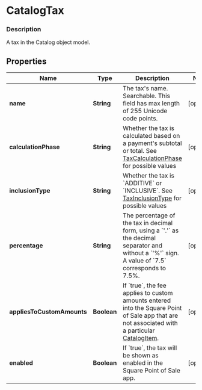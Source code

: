 
# CatalogTax

### Description

A tax in the Catalog object model.

## Properties
Name | Type | Description | Notes
------------ | ------------- | ------------- | -------------
**name** | **String** | The tax&#39;s name. Searchable. This field has max length of 255 Unicode code points. |  [optional]
**calculationPhase** | **String** | Whether the tax is calculated based on a payment&#39;s subtotal or total. See [TaxCalculationPhase](#type-taxcalculationphase) for possible values |  [optional]
**inclusionType** | **String** | Whether the tax is &#x60;ADDITIVE&#x60; or &#x60;INCLUSIVE&#x60;. See [TaxInclusionType](#type-taxinclusiontype) for possible values |  [optional]
**percentage** | **String** | The percentage of the tax in decimal form, using a &#x60;&#39;.&#39;&#x60; as the decimal separator and without a &#x60;&#39;%&#39;&#x60; sign. A value of &#x60;7.5&#x60; corresponds to 7.5%. |  [optional]
**appliesToCustomAmounts** | **Boolean** | If &#x60;true&#x60;, the fee applies to custom amounts entered into the Square Point of Sale app that are not associated with a particular [CatalogItem](#type-catalogitem). |  [optional]
**enabled** | **Boolean** | If &#x60;true&#x60;, the tax will be shown as enabled in the Square Point of Sale app. |  [optional]



